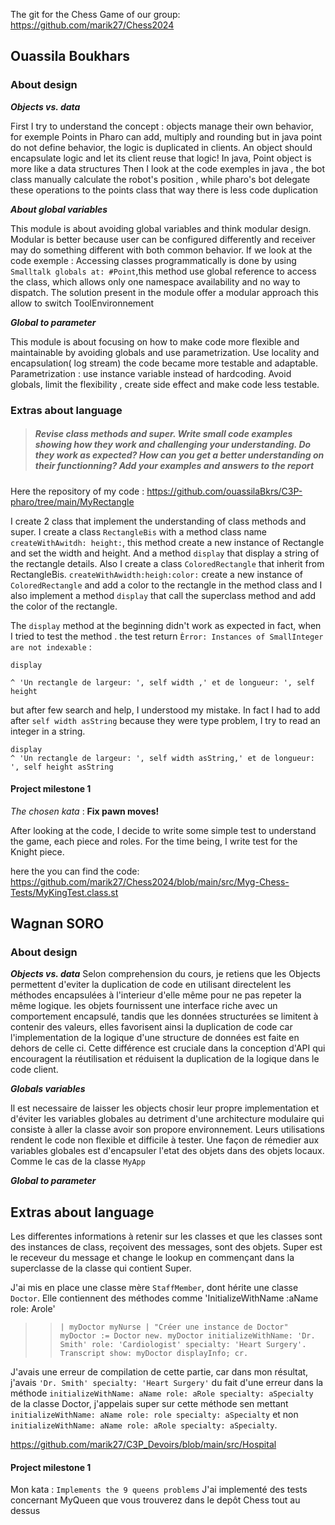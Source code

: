 
The git for the Chess Game of our group: https://github.com/marik27/Chess2024


## Ouassila Boukhars
### About design

***Objects vs. data***

First I try to understand the concept : objects manage their own behavior, for exemple Points in Pharo can add, multiply and rounding but in java point do not define behavior, the logic is duplicated in clients.
An object should encapsulate logic and let its client reuse that logic!
In java, Point object  is more like a data structures
Then I look at the code exemples in java , the bot class manually calculate the robot's position , while  pharo's bot delegate these operations to the points class
that way there is less code duplication

***About global variables***

This module  is about avoiding global variables and think modular design.
Modular is better because user can be configured differently  and receiver may do something different with both common behavior.
If we look at the code exemple :
Accessing classes programmatically  is done by using `Smalltalk globals at: #Point`,this method use global reference to access the class, which allows only one namespace availability and
no way to dispatch.
The solution present in the module offer a modular approach this allow to switch ToolEnvironnement

***Global to parameter***

This module is about focusing on how to make code more flexible and maintainable by avoiding globals
and use parametrization.
Use locality and encapsulation( log stream) the code became more  testable and adaptable.
Parametrization : use instance variable instead of hardcoding. Avoid  globals,  limit the flexibility , create side effect and make code less testable.


### Extras about language
>##### Revise class methods and super. Write small code examples showing how they work and challenging your understanding. Do they work as expected? How can you get a better understanding on their functionning? Add your examples and answers to the report

Here the repository of my code : https://github.com/ouassilaBkrs/C3P-pharo/tree/main/MyRectangle

I create 2 class that implement the understanding of class methods and super.
I create a class `RectangleBis` with a method class name `createWithAwitdh: height:`, this method create a new instance of Rectangle and set the width and height. And a method `display` that  display a string of the rectangle details.
Also I create  a class  `ColoredRectangle` that inherit from RectangleBis.   `createWithAwidth:heigh:color:` create a new instance of `ColoredRectangle` and add a color to the rectangle in the method class and I also implement a method `display` that call the superclass method and add the color of the rectangle.

The `display` method  at the beginning didn't work as expected in fact, when I tried to test the method . the test return `Èrror: Instances of SmallInteger are not indexable` :

```
display

^ 'Un rectangle de largeur: ', self width ,' et de longueur: ', self height
```

but after few search and help, I understood my mistake. In fact I had to add after `self width asString` because they were type problem, I try to read an integer in a string.

```
display
^ 'Un rectangle de largeur: ', self width asString,' et de longueur: ', self height asString
```


#### Project milestone 1

*The chosen kata* : **Fix pawn moves!**

After looking at the code, I decide to write some simple test to understand the game, each piece and roles. For the time being, I write test for the Knight piece.

here the you can find the code: https://github.com/marik27/Chess2024/blob/main/src/Myg-Chess-Tests/MyKingTest.class.st




## Wagnan SORO
### About design
***Objects vs. data***
Selon comprehension du cours, je retiens que les Objects permettent d'eviter la duplication de code en utilisant directelent les méthodes encapsulées à l'interieur d'elle même pour ne pas repeter la même logique.
les objets fournissent une interface riche avec un comportement encapsulé, tandis que les données structurées se limitent à contenir des valeurs, elles favorisent ainsi la duplication de code car l'implementation de la logique d'une structure de données est faite en dehors de celle ci. 
Cette différence est cruciale dans la conception d'API qui encouragent la réutilisation et réduisent la duplication de la logique dans le code client.

***Globals variables***

Il est necessaire de laisser les objects chosir leur propre implementation et d'éviter les variables globales au detriment d'une architecture modulaire qui consiste à aller la classe avoir son propore environnement.
Leurs utilisations rendent le code non flexible et difficile à tester.
Une façon de rémedier aux variables globales est d'encapsuler l'etat des objets dans des objets locaux.
Comme le cas de la classe `MyApp`

***Global to parameter***



## Extras about language

Les differentes informations à retenir sur les classes et que les classes sont des instances de class, reçoivent des messages, sont des objets.
Super est le receveur du message et change le lookup en  commençant dans la superclasse de la classe qui contient Super.

J'ai mis en place une classe mère `StaffMember`, dont  hérite une classe `Doctor`. Elle contiennent des méthodes comme 'InitializeWithName :aName role: Arole'

> > `| myDoctor myNurse |
"Créer une instance de Doctor"
myDoctor := Doctor new.
myDoctor initializeWithName: 'Dr. Smith' role: 'Cardiologist' specialty: 'Heart Surgery'.
Transcript show: myDoctor displayInfo; cr. `

J'avais une erreur de compilation de cette partie, car dans mon résultat, j'avais `'Dr. Smith' specialty: 'Heart Surgery'` du fait d'une erreur dans la méthode `initializeWithName: aName role: aRole specialty: aSpecialty` de la classe Doctor, j'appelais super sur cette méthode sen mettant
`initializeWithName: aName role: role specialty: aSpecialty` et non `initializeWithName: aName role: aRole specialty: aSpecialty`.

https://github.com/marik27/C3P_Devoirs/blob/main/src/Hospital

#### Project milestone 1

Mon kata : `Implements the 9 queens problems`
J'ai implementé des tests concernant MyQueen que vous trouverez dans le depôt Chess tout au dessus